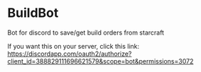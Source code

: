 # BuildBot
Bot for discord to save/get build orders from starcraft

If you want this on your server, click this link:
https://discordapp.com/oauth2/authorize?client_id=388829111696621579&scope=bot&permissions=3072
